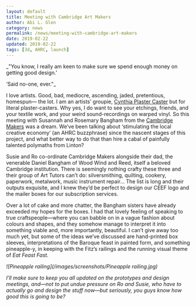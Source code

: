 ```yaml
---
layout: default
title: Meeting with Cambridge Art Makers
author: Abi L. Glen
category: news
permalink: /news/meeting-with-cambridge-art-makers
date: 2019-02-22
updated: 2019-02-22
tags: [3d, AHRC, launch]
---
```


_"You know, I really am keen to make sure we spend enough money on getting good design.’

‘Said no-one, ever."_

I love artists. Good, bad, mediocre, ascending, jaded, pretentious, homespun— the lot. I am an artists’ groupie, <a href="https://en.wikipedia.org/wiki/Cynthia_Plaster_Caster">Cynthia Plaster Caster</a> but for literal plaster-casters. Why yes, I do want to see your etchings, friends, and your textile work, and your weird sound-recordings on warped vinyl. So this meeting with Susannah and Rosemary Bangham from the <a href="https://www.cambridgemakers.org/">Cambridge Makers</a>  was a dream. We’ve been talking about ‘stimulating the local creative economy’ (an AHRC buzzphrase) since the nascent stages of this project, and what better way to do that than hire a cabal of painfully talented polymaths from Linton?

Susie and Ro co-ordinate Cambridge Makers alongside their dad, the venerable Daniel Bangham of Wood Wind and Reed, itself a beloved Cambridge institution. There is seemingly nothing crafty these three and their group of Art Tutors can’t do: silversmithing, quilting, cookery, paperwork, metalwork, music instrument repair... The list is long and their outputs exquisite, and I knew they’d be perfect to design our CEEF logo and the mailer boxes for our subscription services. 

Over a lot of cake and more chatter, the Bangham sisters have already exceeded my hopes for the boxes. I had that lovely feeling of speaking to true craftspeople—where you can babble on in a vague fashion about colours and shapes, and they somehow manage to interpret it into something viable and, more importantly, beautiful. I can’t give away too much yet, but some of the ideas we’ve discussed are hand-printed box sleeves, interpretations of the Baroque feast in painted form, and something pineapple-y, in keeping with the Fitz’s railings and the running visual theme of <i>Eat Feast Fast<i/>.

![Pineapple railing](/images/screenshots/Pineapple railing.jpg)

I’ll make sure to keep you all updated on the prototypes and design meetings, and—not to put undue pressure on Ro and Susie, who have to actually go and design the stuff now—but seriously, you guys know how good this is going to be?
